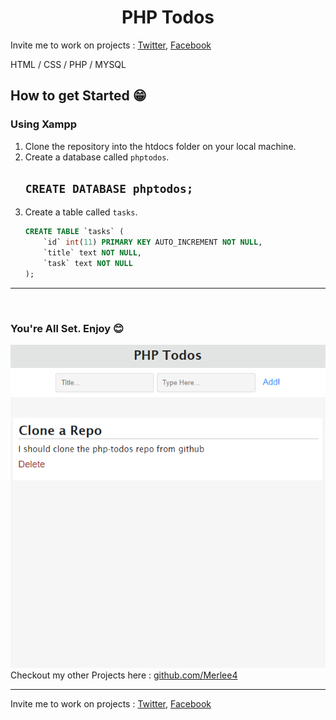 <h1 align="center">PHP Todos</h1>

Invite me to work on projects : [Twitter](https://twitter.com/Merlee4t), [Facebook](https://facebook.com/Merlee4t)

HTML / CSS / PHP / MYSQL
## How to get Started 😁
###  Using Xampp
1. Clone the repository into the htdocs folder on your local machine.
2. Create a database called `phptodos`.
    ## `CREATE DATABASE phptodos;`
3. Create a table called `tasks`.
    ```sql
    CREATE TABLE `tasks` (
        `id` int(11) PRIMARY KEY AUTO_INCREMENT NOT NULL,
        `title` text NOT NULL,
        `task` text NOT NULL
    );
    ```
---

<br/>

### You're All Set. Enjoy 😊
   ![PHP Todos Screenshot](./screenshot.PNG)
Checkout my other Projects here : [github.com/Merlee4](https://github.com/Merlee4)
<br/>
___
Invite me to work on projects : [Twitter](https://twitter.com/Merlee4t), [Facebook](https://facebook.com/Merlee4t)
<br/>
### 

